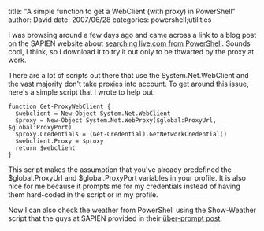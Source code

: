 
title: "A simple function to get a WebClient (with proxy) in PowerShell"
author: David
date: 2007/06/28
categories: powershell;utilities

I was browsing around a few days ago and came across a link to a blog post on the SAPIEN website about [searching live.com from PowerShell](http://blog.sapien.com/current/2007/5/7/live-search-in-windows-powershell.html). Sounds cool, I think, so I download it to try it out only to be thwarted by the proxy at work. 

There are a lot of scripts out there that use the System.Net.WebClient and the vast majority don't take proxies into account. To get around this issue, here's a simple script that I wrote to help out:

    function Get-ProxyWebClient {
      $webclient = New-Object System.Net.WebClient
      $proxy = New-Object System.Net.WebProxy($global:ProxyUrl, $global:ProxyPort)
      $proxy.Credentials = (Get-Credential).GetNetworkCredential()
      $webclient.Proxy = $proxy
      return $webclient
    }

This script makes the assumption that you've already predefined the $global.ProxyUrl and $global.ProxyPort variables in your profile. It is also nice for me because it prompts me for my credentials instead of having them hard-coded in the script or in my profile. 

Now I can also check the weather from PowerShell using the Show-Weather script that the guys at SAPIEN provided in their [&#252;ber-prompt post](http://blog.sapien.com/current/2007/6/13/one-prompt-to-rule-them-all.html).

